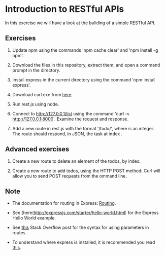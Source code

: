 # Introduction to RESTful APIs
In this exercise we will have a look at the bullding of a simple RESTful API.

## Exercises
1. Update npm using the commands 'npm cache clear' and 'npm install -g npm'.

1. Download the files in this repository, extract them, and open a command prompt in the directory.

1. Install express in the current directory using the command 'npm install express'.

1. Download curl.exe from [here](http://www.paehl.com/open_source/?CURL_7.44.0).

1. Run rest.js using node.

1. Connect to http://127.0.0.1/list using the command 'curl -v http://127.0.0.1:8000'. Examine the request and response.

1. Add a new route in rest.js with the format '/todo/<num>', where <num> is an integer. The route should respond, in JSON, the task at index <num>.  

## Advanced exercises
1. Create a new route to delete an element of the todos, by index.

1. Create a new route to add todos, using the HTTP POST method. Curl will allow you to send POST requests from the ommand line. 

## Note
- The documentation for routing in Express: [Routing](http://expressjs.com/guide/routing.html).

- See [here(http://expressjs.com/starter/hello-world.html) for the Express Hello World example.

- See [this](http://stackoverflow.com/questions/8506658/node-js-express-routing-with-get-params) Stack Overflow post for the syntax for using parameters in routes.

- To understand where express is installed, it is recommended you read [this](https://docs.npmjs.com/files/folders).
